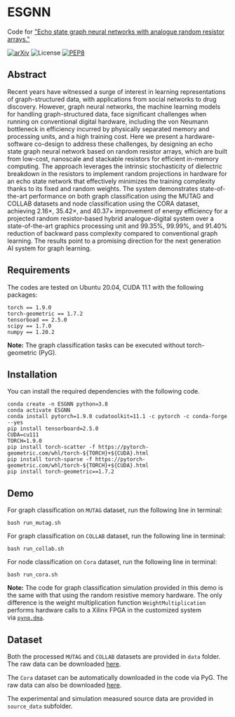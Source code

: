 # ESGNN

Code for ["Echo state graph neural networks with analogue random resistor arrays."](https://arxiv.org/abs/2112.15270)

[![arXiv](https://img.shields.io/badge/arXiv-2112.15270-b31b1b.svg)](https://arxiv.org/abs/2112.15270) ![License](https://img.shields.io/badge/license-MIT-yellow) [![PEP8](https://img.shields.io/badge/code%20style-pep8-orange.svg)](https://www.python.org/dev/peps/pep-0008/)

## Abstract

Recent years have witnessed a surge of interest in learning representations of graph-structured data, with applications from social networks to drug discovery. However, graph neural networks, the machine learning models for handling graph-structured data, face significant challenges when running on conventional digital hardware, including the von Neumann bottleneck in efficiency incurred by physically separated memory and processing units, and a high training cost. Here we present a hardware-software co-design to address these challenges, by designing an echo state graph neural network based on random resistor arrays, which are built from low-cost, nanoscale and stackable resistors for efficient in-memory computing. The approach leverages the intrinsic stochasticity of dielectric breakdown in the resistors to implement random projections in hardware for an echo state network that effectively minimizes the training complexity thanks to its fixed and random weights. The system demonstrates state-of-the-art performance on both graph classification using the MUTAG and COLLAB datasets and node classification using the CORA dataset, achieving 2.16×, 35.42×, and 40.37× improvement of energy efficiency for a projected random resistor-based hybrid analogue-digital system over a state-of-the-art graphics processing unit and 99.35%, 99.99%, and 91.40% reduction of backward pass complexity compared to conventional graph learning. The results point to a promising direction for the next generation AI system for graph learning.

## Requirements

The codes are tested on Ubuntu 20.04, CUDA 11.1 with the following packages:

```shell
torch == 1.9.0
torch-geometric == 1.7.2
tensorboad == 2.5.0
scipy == 1.7.0
numpy == 1.20.2
```

**Note:** The graph classification tasks can be executed without torch-geometric (PyG). 

## Installation

You can install the required dependencies with the following code.

```shell
conda create -n ESGNN python=3.8
conda activate ESGNN
conda install pytorch=1.9.0 cudatoolkit=11.1 -c pytorch -c conda-forge --yes
pip install tensorboard=2.5.0
CUDA=cu111
TORCH=1.9.0
pip install torch-scatter -f https://pytorch-geometric.com/whl/torch-${TORCH}+${CUDA}.html 
pip install torch-sparse -f https://pytorch-geometric.com/whl/torch-${TORCH}+${CUDA}.html 
pip install torch-geometric==1.7.2 
```

## Demo

For graph classification on `MUTAG` dataset, run the following line in terminal:

```shell
bash run_mutag.sh
```

For graph classification on `COLLAB` dataset, run the following line in terminal:

```shell
bash run_collab.sh
```

For node classification on `Cora` dataset, run the following line in terminal:

```shell
bash run_cora.sh
```

**Note:** The code for graph classification simulation provided in this demo is the same with that using the random resistive memory hardware. The only difference is the weight multiplication function `WeightMultiplication` performs hardware calls to a Xilinx FPGA in the customized system via [`pynq.dma`](https://pynq.readthedocs.io/en/v2.5/pynq_libraries/dma.html).

## Dataset

Both the processed `MUTAG` and `COLLAB` datasets are provided in `data` folder. The raw data can be downloaded [here](https://ls11-www.cs.tu-dortmund.de/staff/morris/graphkerneldatasets).

The `Cora` dataset can be automatically downloaded in the code via PyG. The raw data can also be downloaded [here](https://relational.fit.cvut.cz/dataset/CORA).

The experimental and simulation measured source data are provided in `source_data` subfolder.
